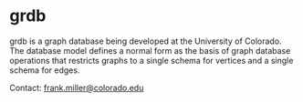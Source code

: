 # grdb

grdb is a graph database being developed at the University of Colorado.  The database model defines a normal
form as the basis of graph database operations that restricts graphs to a single schema for vertices and a
single schema for edges.

Contact: frank.miller@colorado.edu

